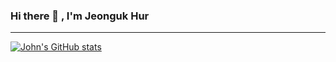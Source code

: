 ### Hi there 👋 , I'm Jeonguk Hur





***
[![John's GitHub stats](https://github-readme-stats.vercel.app/api?username=johnjeongukhur&show_icons=true&theme=cobalt)](https://github.com/johnjeongukhur/github-readme-stats)
